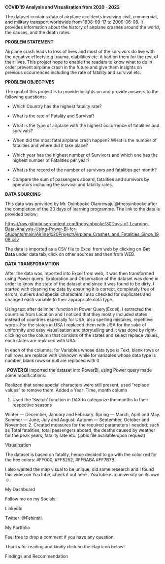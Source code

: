   **COVID 19 Analysis and Visualisation from 2020 - 2022**
  
The dataset contains data of airplane accidents involving civil, commercial, and military transport worldwide from 1908-09-17 to 2009-06-08. It provides information about the history of airplane crashes around the world, the causes, and the death rates.

**PROBLEM STATEMENT**

Airplane crash leads to loss of lives and most of the survivors do live with the negative effects e.g trauma, diabilities etc. it had on them for the rest of their lives. This project hope to enable the readers to know what to do in order prevent airplane crash in the future and give them insights on previous occurrences including the rate of fatality and survival etc.

**PROBLEM OBJECTIVES**

The goal of this project is to provide insights on and provide answers to the following questions:

* Which Country has the highest fatality rate?

* What is the rate of Fatality and Survival?

* What is the type of airplane with the highest occurrence of fatalities and survivals?

* When did the most fatal airplane crash happen? WHat is the number of fatalities and where did it take place?

* Which year has the highest number of Survivors and which one has the highest number of Fatalities per year?

* What is the record of the number of survivors and fatalities per month?

* Compare the sum of passengers aboard, fatalities and survivors by operators including the survival and fatality rates.

**DATA SOURCING**

This data was provided by Mr. Oyinbooke Olanrewaju @theoyinbooke after the completion of the 30 days of learning programme. The link to the data is provided below;

https://raw.githubusercontent.com/theoyinbooke/30Days-of-Learning-Data-Analysis-Using-Power-BI-for-Students/main/Airline%20Project/Airplane_Crashes_and_Fatalities_Since_1908.csv

The data is imported as a CSV file to Excel from web by clicking on **Get Data** under data tab, click on other sources and then from WEB.

**DATA TRANSFORAMTION**

After the data was imported into Excel from web, it was then transformed using Power query. Exploration and Observation of the dataset was done in order to know the state of the dataset and since it was found to be dirty, I started with cleaning the data by ensuring it is correct, completely free of errors, outliers and special characters.I also checked for duplicates and changed each variable to their appropriate data type.

Using text after delimiter function in Power Query(Excel), I extracted the countries from Location and I noticed that they mostly included states instead of countries especially for USA, also spelling mistakes, repetitive words. For the states in USA I replaced them with USA for the sake of uniformity and easy visualisation and storytelling and it was done by right-clicking on the column that consists of the states and select replace values, each states are replaced with USA.

In each of the columns; for Variables whose data type is Text, blank rows or null rows are replace with Unknown while for variables whose data type is number, blank rows or null are replaced with 0

_**POWER BI**
Imported the dataset into PowerBI, using Power query made some modifications:

Realized that some special characters were still present, used “replace values” to remove them.
Added a Year ,Time, month column
1. Used the ‘Switch’ function in DAX to categorize the months to their respective seasons

Winter — December, January and February.
Spring — March, April and May.
Summer — June, July and August.
Autumn — September, October and November.
2. Created measures for the required parameters i needed: such as Total fatalities, total passengers aboard, the deaths caused by weather for the peak years, fatality rate etc. (.pbix file available upon request)

Visualization

The dataset is based on fatality, hence decided to go with the color red for the hex colors: #FF000, #FF5252, #FFBABA #FF7B7B.

I also wanted the map visual to be unique, did some research and I found this video on YouTube, check it out here . YouTube is a university on its own ☺️.

My Dashboard


Follow me on my Socials:

LinkedIn

Twitter :@Fehintiti

My Portfolio

Feel free to drop a comment if you have any question.

Thanks for reading and kindly click on the clap icon below!








































Findings and Recommendation


